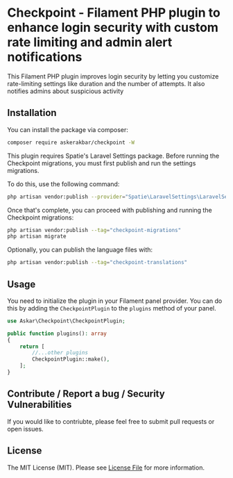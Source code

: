 # Checkpoint - Filament PHP plugin to enhance login security with custom rate limiting and admin alert notifications

This Filament PHP plugin improves login security by letting you customize rate-limiting settings like duration and the number of attempts. It also notifies admins about suspicious activity

## Installation

You can install the package via composer:

```bash
composer require askerakbar/checkpoint -W
```

This plugin requires Spatie's Laravel Settings package. Before running the Checkpoint migrations, you must first publish and run the settings migrations.

To do this, use the following command:

```bash
php artisan vendor:publish --provider="Spatie\LaravelSettings\LaravelSettingsServiceProvider" --tag="migrations"
```
Once that's complete, you can proceed with publishing and running the Checkpoint migrations:

```bash
php artisan vendor:publish --tag="checkpoint-migrations"
php artisan migrate
```

Optionally, you can publish the language files with:

```bash
php artisan vendor:publish --tag="checkpoint-translations"
```

## Usage

You need to initialize the plugin in your Filament panel provider. You can do this by adding the `CheckpointPlugin` to the `plugins` method of your panel.

```php 
use Askar\Checkpoint\CheckpointPlugin;

public function plugins(): array
{
    return [
        //...other plugins
        CheckpointPlugin::make(),
    ];
}
```


## Contribute / Report a bug / Security Vulnerabilities
If you would like to contriubte, please feel free to submit pull requests or open issues.

## License

The MIT License (MIT). Please see [License File](LICENSE.md) for more information.
